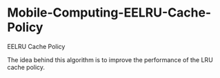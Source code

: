 # Mobile-Computing-EELRU-Cache-Policy
EELRU Cache Policy

The idea behind this algorithm is to improve the performance of the LRU cache policy.
